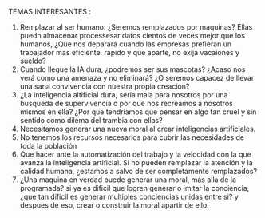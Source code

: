 TEMAS INTERESANTES :
1. Remplazar al ser humano: ¿Seremos remplazados por maquinas? Ellas puedn almacenar processesar datos cientos de veces mejor que los humanos, ¿Que nos deparará cuando las empresas prefieran un trabajador mas eficiente, rapido y que aparte, no exija vacaiones y sueldo?
2. Cuando llegue la IA dura, ¿podremos ser sus mascotas? ¿Acaso nos verá como una amenaza y no eliminará? ¿O seremos capacez de llevar una sana convivencia con nuestra propia creación?
3. ¿La inteligencia altificial dura, sería mala para nosotros por una busqueda de supervivencia o por que nos recreamos a nosotros mismos en ella? ¿Por que tendriamos que pensar en algo tan cruel y sin sentido como dilema del trambia con ellas?
4. Necesitamos generar una nueva moral al crear inteligencias artificiales.
5. No tenemos los recursos necesarios para cubrir las necesidades de toda la población
6. Que hacer ante la automatización del trabajo y  la velocidad con la que avanza la inteligencia artificial. Si no pueden remplazar la atención y la calidad humana, ¿estamos a salvo de ser completamente remplazados?
7. ¿Una maquina en verdad puede generar una moral, más alla de la programada? si ya es dificil que logren generar o imitar la conciencia, ¿que tan dificil es generar multiples conciencias unidas entre si? y despues de eso, crear o construir la moral apartir de ello.
